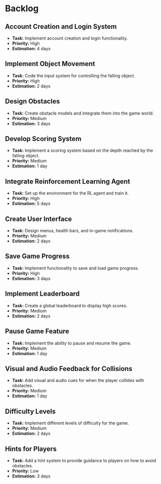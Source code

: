 # Backlog

## Account Creation and Login System
- **Task:** Implement account creation and login functionality.
- **Priority:** High
- **Estimation:** 4 days

## Implement Object Movement
- **Task:** Code the input system for controlling the falling object.
- **Priority:** High
- **Estimation:** 2 days

## Design Obstacles
- **Task:** Create obstacle models and integrate them into the game world.
- **Priority:** Medium
- **Estimation:** 3 days

## Develop Scoring System
- **Task:** Implement a scoring system based on the depth reached by the falling object.
- **Priority:** Medium
- **Estimation:** 1 day

## Integrate Reinforcement Learning Agent
- **Task:** Set up the environment for the RL agent and train it.
- **Priority:** High
- **Estimation:** 5 days

## Create User Interface
- **Task:** Design menus, health bars, and in-game notifications.
- **Priority:** Medium
- **Estimation:** 2 days

## Save Game Progress
- **Task:** Implement functionality to save and load game progress.
- **Priority:** High
- **Estimation:** 3 days

## Implement Leaderboard
- **Task:** Create a global leaderboard to display high scores.
- **Priority:** Medium
- **Estimation:** 2 days

## Pause Game Feature
- **Task:** Implement the ability to pause and resume the game.
- **Priority:** Medium
- **Estimation:** 1 day

## Visual and Audio Feedback for Collisions
- **Task:** Add visual and audio cues for when the player collides with obstacles.
- **Priority:** Medium
- **Estimation:** 1 day

## Difficulty Levels
- **Task:** Implement different levels of difficulty for the game.
- **Priority:** Medium
- **Estimation:** 2 days

## Hints for Players
- **Task:** Add a hint system to provide guidance to players on how to avoid obstacles.
- **Priority:** Low
- **Estimation:** 3 days